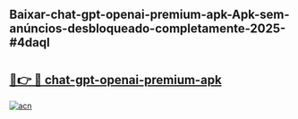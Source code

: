 ## Baixar-chat-gpt-openai-premium-apk-Apk-sem-anúncios-desbloqueado-completamente-2025-#4daql

# <h2><a href="https://ainizakaria.my?title=chat-gpt-openai-premium-apk&ref=20M">🔗👉 🔴 chat-gpt-openai-premium-apk</a></h2>

[![acn](https://github.com/user-attachments/assets/0f9c940e-d8b0-45ae-aac7-cd30a18b3e1c)](https://ainizakaria.my?title=chat-gpt-openai-premium-apk&ref=20M)

